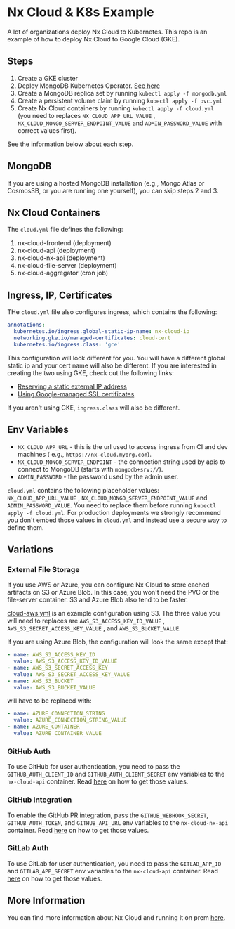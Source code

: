 # Nx Cloud & K8s Example

A lot of organizations deploy Nx Cloud to Kubernetes. This repo is an example of how to deploy Nx Cloud to
Google Cloud (GKE).

## Steps

1. Create a GKE cluster
2. Deploy MongoDB Kubernetes Operator. [See here](https://github.com/mongodb/mongodb-kubernetes-operator)
3. Create a MongoDB replica set by running `kubectl apply -f mongodb.yml`
4. Create a persistent volume claim by running `kubectl apply -f pvc.yml`
5. Create Nx Cloud containers by running `kubectl apply -f cloud.yml` (you need to replaces `NX_CLOUD_APP_URL_VALUE`
   , `NX_CLOUD_MONGO_SERVER_ENDPOINT_VALUE` and `ADMIN_PASSWORD_VALUE` with correct values first).

See the information below about each step.

## MongoDB

If you are using a hosted MongoDB installation (e.g., Mongo Atlas or CosmosSB, or you are running one yourself), you can
skip steps 2 and 3.

## Nx Cloud Containers

The `cloud.yml` file defines the following:

1. nx-cloud-frontend (deployment)
2. nx-cloud-api (deployment)
3. nx-cloud-nx-api (deployment)
4. nx-cloud-file-server (deployment)
5. nx-cloud-aggregator (cron job)

## Ingress, IP, Certificates

THe `cloud.yml` file also configures ingress, which contains the following:

```yaml
annotations:
  kubernetes.io/ingress.global-static-ip-name: nx-cloud-ip
  networking.gke.io/managed-certificates: cloud-cert
  kubernetes.io/ingress.class: 'gce'
```

This configuration will look different for you. You will have a different global static ip and your cert name will also
be different. If you are interested in creating the two using GKE, check out the following links:

* [Reserving a static external IP address](https://cloud.google.com/compute/docs/ip-addresses/reserve-static-external-ip-address)
* [Using Google-managed SSL certificates](https://cloud.google.com/kubernetes-engine/docs/how-to/managed-certs)

If you aren't using GKE, `ingress.class` will also be different.

## Env Variables

* `NX_CLOUD_APP_URL` - this is the url used to access ingress from CI and dev machines (
  e.g., `https://nx-cloud.myorg.com`).
* `NX_CLOUD_MONGO_SERVER_ENDPOINT` - the connection string used by apis to connect to MongoDB (starts
  with `mongodb+srv://`).
* `ADMIN_PASSWORD` - the password used by the admin user.

`cloud.yml` contains the following placeholder values: `NX_CLOUD_APP_URL_VALUE` , `NX_CLOUD_MONGO_SERVER_ENDPOINT_VALUE`
and `ADMIN_PASSWORD_VALUE`. You need to replace them before running `kubectl apply -f cloud.yml`. For production
deployments we strongly recommend you don't embed those values in `cloud.yml` and instead use a secure way to define
them.

## Variations

### External File Storage

If you use AWS or Azure, you can configure Nx Cloud to store cached artifacts on S3 or Azure Blob. In this case, you
won't need the PVC or the file-server container. S3 and Azure Blob also tend to be faster.

[cloud-aws.yml](./cloud-aws.yml) is an example configuration using S3. The three value you will need to replaces
are `AWS_S3_ACCESS_KEY_ID_VALUE` , `AWS_S3_SECRET_ACCESS_KEY_VALUE` , and `AWS_S3_BUCKET_VALUE`.

If you are using Azure Blob, the configuration will look the same except that:

```yaml
- name: AWS_S3_ACCESS_KEY_ID
  value: AWS_S3_ACCESS_KEY_ID_VALUE
- name: AWS_S3_SECRET_ACCESS_KEY
  value: AWS_S3_SECRET_ACCESS_KEY_VALUE
- name: AWS_S3_BUCKET
  value: AWS_S3_BUCKET_VALUE
```

will have to be replaced with:

```yaml
- name: AZURE_CONNECTION_STRING
  value: AZURE_CONNECTION_STRING_VALUE
- name: AZURE_CONTAINER
  value: AZURE_CONTAINER_VALUE
```

### GitHub Auth

To use GitHub for user authentication, you need to pass the `GITHUB_AUTH_CLIENT_ID` and `GITHUB_AUTH_CLIENT_SECRET` env
variables to the `nx-cloud-api` container. Read [here](https://nx.dev/nx-cloud/private-cloud/auth-github) on how to get
those values.

### GitHub Integration

To enable the GitHub PR integration, pass the `GITHUB_WEBHOOK_SECRET`, `GITHUB_AUTH_TOKEN`, and `GITHUB_API_URL` env
variables to the `nx-cloud-nx-api` container. Read [here](https://nx.dev/nx-cloud/private-cloud/github) on how to get
those
values.

### GitLab Auth

To use GitLab for user authentication, you need to pass the `GITLAB_APP_ID` and `GITLAB_APP_SECRET` env variables to
the `nx-cloud-api` container. Read [here](https://nx.dev/nx-cloud/private-cloud/auth-gitlab) on how to get those values.

## More Information

You can find more information about Nx Cloud and running it on
prem [here](https://nx.dev/nx-cloud/private-cloud/get-started).
